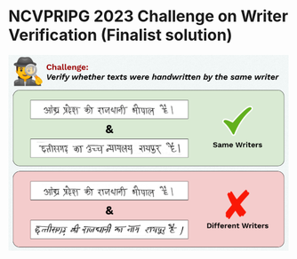 # NCVPRIPG 2023 Challenge on Writer Verification (Finalist solution)
![Alt text](assets/img.png?raw=true "Title")
